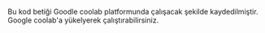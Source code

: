 Bu kod betiği Goodle coolab platformunda çalışacak şekilde kaydedilmiştir.
Google coolab'a yükelyerek çalıştırabilirsiniz.
